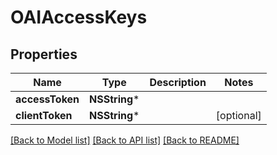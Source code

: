# OAIAccessKeys

## Properties
Name | Type | Description | Notes
------------ | ------------- | ------------- | -------------
**accessToken** | **NSString*** |  | 
**clientToken** | **NSString*** |  | [optional] 

[[Back to Model list]](../README.md#documentation-for-models) [[Back to API list]](../README.md#documentation-for-api-endpoints) [[Back to README]](../README.md)


